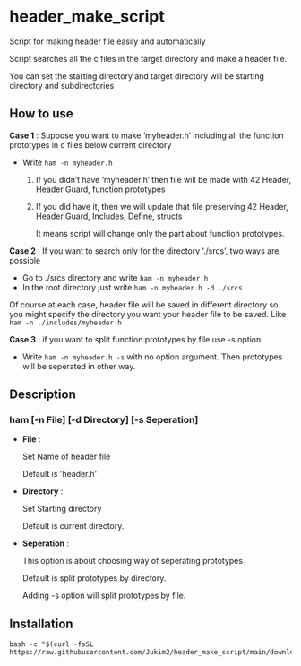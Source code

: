 # header_make_script

Script for making header file easily and automatically

Script searches all the c files in the target directory and make a header file.

You can set the starting directory and target directory will be starting directory and  subdirectories

## How to use

**Case 1** : Suppose you want to make ‘myheader.h’ including all the function prototypes in c files below current directory

- Write `ham -n myheader.h`
    1. If you didn’t have ‘myheader.h’ then file will be made with 42 Header, Header Guard, function prototypes
    2. If you did have it, then we will update that file preserving 42 Header, Header Guard, Includes, Define, structs
        
        It means script will change only the part about function prototypes.
        

**Case 2** : If you want to search only for the directory ‘./srcs’, two ways are possible

- Go to ./srcs directory and write `ham -n myheader.h`
- In the root directory just write `ham -n myheader.h -d ./srcs`

Of course at each case, header file will be saved in different directory so you might specify the directory you want your header file to be saved. Like `ham -n ./includes/myheader.h`

**Case 3** : if you want to split function prototypes by file use -s option

- Write `ham -n myheader.h -s` with no option argument. Then prototypes will be seperated in other way.

## Description

### ham [-n File] [-d Directory] [-s Seperation]

- **File** :
    
    Set Name of header file
    
    Default is 'header.h'
    
- **Directory** : 
    
    Set Starting directory
    
    Default is current directory.
    
- **Seperation** :
    
    This option is about choosing way of seperating prototypes
    
    Default is split prototypes by directory.
    
    Adding -s option will split prototypes by file.

## Installation

```
bash -c "$(curl -fsSL https://raw.githubusercontent.com/Jukim2/header_make_script/main/download.sh)"
```

